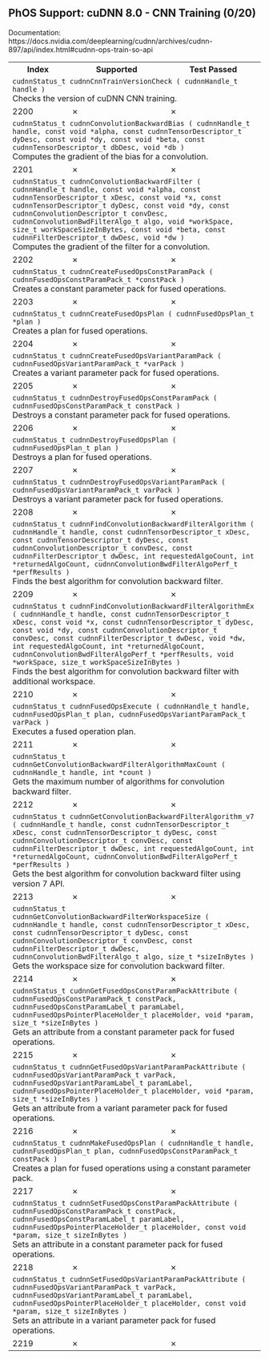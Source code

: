 <h2>PhOS Support: cuDNN 8.0 - CNN Training (0/20)</h2>

<p>
Documentation: https://docs.nvidia.com/deeplearning/cudnn/archives/cudnn-897/api/index.html#cudnn-ops-train-so-api

<table>
<tr>
<th>Index</th>
<th>Supported</th>
<th>Test Passed</th>
</tr>

<tr>
<td colspan=3>
<code>cudnnStatus_t cudnnCnnTrainVersionCheck ( cudnnHandle_t handle )</code><br>
Checks the version of cuDNN CNN training.
</td>
</tr>
<tr>
<td>2200</td>
<td>✗</td>
<td>✗</td>
</tr>

<tr>
<td colspan=3>
<code>cudnnStatus_t cudnnConvolutionBackwardBias ( cudnnHandle_t handle, const void *alpha, const cudnnTensorDescriptor_t dyDesc, const void *dy, const void *beta, const cudnnTensorDescriptor_t dbDesc, void *db )</code><br>
Computes the gradient of the bias for a convolution.
</td>
</tr>
<tr>
<td>2201</td>
<td>✗</td>
<td>✗</td>
</tr>

<tr>
<td colspan=3>
<code>cudnnStatus_t cudnnConvolutionBackwardFilter ( cudnnHandle_t handle, const void *alpha, const cudnnTensorDescriptor_t xDesc, const void *x, const cudnnTensorDescriptor_t dyDesc, const void *dy, const cudnnConvolutionDescriptor_t convDesc, cudnnConvolutionBwdFilterAlgo_t algo, void *workSpace, size_t workSpaceSizeInBytes, const void *beta, const cudnnFilterDescriptor_t dwDesc, void *dw )</code><br>
Computes the gradient of the filter for a convolution.
</td>
</tr>
<tr>
<td>2202</td>
<td>✗</td>
<td>✗</td>
</tr>

<tr>
<td colspan=3>
<code>cudnnStatus_t cudnnCreateFusedOpsConstParamPack ( cudnnFusedOpsConstParamPack_t *constPack )</code><br>
Creates a constant parameter pack for fused operations.
</td>
</tr>
<tr>
<td>2203</td>
<td>✗</td>
<td>✗</td>
</tr>

<tr>
<td colspan=3>
<code>cudnnStatus_t cudnnCreateFusedOpsPlan ( cudnnFusedOpsPlan_t *plan )</code><br>
Creates a plan for fused operations.
</td>
</tr>
<tr>
<td>2204</td>
<td>✗</td>
<td>✗</td>
</tr>

<tr>
<td colspan=3>
<code>cudnnStatus_t cudnnCreateFusedOpsVariantParamPack ( cudnnFusedOpsVariantParamPack_t *varPack )</code><br>
Creates a variant parameter pack for fused operations.
</td>
</tr>
<tr>
<td>2205</td>
<td>✗</td>
<td>✗</td>
</tr>

<tr>
<td colspan=3>
<code>cudnnStatus_t cudnnDestroyFusedOpsConstParamPack ( cudnnFusedOpsConstParamPack_t constPack )</code><br>
Destroys a constant parameter pack for fused operations.
</td>
</tr>
<tr>
<td>2206</td>
<td>✗</td>
<td>✗</td>
</tr>

<tr>
<td colspan=3>
<code>cudnnStatus_t cudnnDestroyFusedOpsPlan ( cudnnFusedOpsPlan_t plan )</code><br>
Destroys a plan for fused operations.
</td>
</tr>
<tr>
<td>2207</td>
<td>✗</td>
<td>✗</td>
</tr>

<tr>
<td colspan=3>
<code>cudnnStatus_t cudnnDestroyFusedOpsVariantParamPack ( cudnnFusedOpsVariantParamPack_t varPack )</code><br>
Destroys a variant parameter pack for fused operations.
</td>
</tr>
<tr>
<td>2208</td>
<td>✗</td>
<td>✗</td>
</tr>

<tr>
<td colspan=3>
<code>cudnnStatus_t cudnnFindConvolutionBackwardFilterAlgorithm ( cudnnHandle_t handle, const cudnnTensorDescriptor_t xDesc, const cudnnTensorDescriptor_t dyDesc, const cudnnConvolutionDescriptor_t convDesc, const cudnnFilterDescriptor_t dwDesc, int requestedAlgoCount, int *returnedAlgoCount, cudnnConvolutionBwdFilterAlgoPerf_t *perfResults )</code><br>
Finds the best algorithm for convolution backward filter.
</td>
</tr>
<tr>
<td>2209</td>
<td>✗</td>
<td>✗</td>
</tr>

<tr>
<td colspan=3>
<code>cudnnStatus_t cudnnFindConvolutionBackwardFilterAlgorithmEx ( cudnnHandle_t handle, const cudnnTensorDescriptor_t xDesc, const void *x, const cudnnTensorDescriptor_t dyDesc, const void *dy, const cudnnConvolutionDescriptor_t convDesc, const cudnnFilterDescriptor_t dwDesc, void *dw, int requestedAlgoCount, int *returnedAlgoCount, cudnnConvolutionBwdFilterAlgoPerf_t *perfResults, void *workSpace, size_t workSpaceSizeInBytes )</code><br>
Finds the best algorithm for convolution backward filter with additional workspace.
</td>
</tr>
<tr>
<td>2210</td>
<td>✗</td>
<td>✗</td>
</tr>

<tr>
<td colspan=3>
<code>cudnnStatus_t cudnnFusedOpsExecute ( cudnnHandle_t handle, cudnnFusedOpsPlan_t plan, cudnnFusedOpsVariantParamPack_t varPack )</code><br>
Executes a fused operation plan.
</td>
</tr>
<tr>
<td>2211</td>
<td>✗</td>
<td>✗</td>
</tr>

<tr>
<td colspan=3>
<code>cudnnStatus_t cudnnGetConvolutionBackwardFilterAlgorithmMaxCount ( cudnnHandle_t handle, int *count )</code><br>
Gets the maximum number of algorithms for convolution backward filter.
</td>
</tr>
<tr>
<td>2212</td>
<td>✗</td>
<td>✗</td>
</tr>

<tr>
<td colspan=3>
<code>cudnnStatus_t cudnnGetConvolutionBackwardFilterAlgorithm_v7 ( cudnnHandle_t handle, const cudnnTensorDescriptor_t xDesc, const cudnnTensorDescriptor_t dyDesc, const cudnnConvolutionDescriptor_t convDesc, const cudnnFilterDescriptor_t dwDesc, int requestedAlgoCount, int *returnedAlgoCount, cudnnConvolutionBwdFilterAlgoPerf_t *perfResults )</code><br>
Gets the best algorithm for convolution backward filter using version 7 API.
</td>
</tr>
<tr>
<td>2213</td>
<td>✗</td>
<td>✗</td>
</tr>

<tr>
<td colspan=3>
<code>cudnnStatus_t cudnnGetConvolutionBackwardFilterWorkspaceSize ( cudnnHandle_t handle, const cudnnTensorDescriptor_t xDesc, const cudnnTensorDescriptor_t dyDesc, const cudnnConvolutionDescriptor_t convDesc, const cudnnFilterDescriptor_t dwDesc, cudnnConvolutionBwdFilterAlgo_t algo, size_t *sizeInBytes )</code><br>
Gets the workspace size for convolution backward filter.
</td>
</tr>
<tr>
<td>2214</td>
<td>✗</td>
<td>✗</td>
</tr>

<tr>
<td colspan=3>
<code>cudnnStatus_t cudnnGetFusedOpsConstParamPackAttribute ( cudnnFusedOpsConstParamPack_t constPack, cudnnFusedOpsConstParamLabel_t paramLabel, cudnnFusedOpsPointerPlaceHolder_t placeHolder, void *param, size_t *sizeInBytes )</code><br>
Gets an attribute from a constant parameter pack for fused operations.
</td>
</tr>
<tr>
<td>2215</td>
<td>✗</td>
<td>✗</td>
</tr>

<tr>
<td colspan=3>
<code>cudnnStatus_t cudnnGetFusedOpsVariantParamPackAttribute ( cudnnFusedOpsVariantParamPack_t varPack, cudnnFusedOpsVariantParamLabel_t paramLabel, cudnnFusedOpsPointerPlaceHolder_t placeHolder, void *param, size_t *sizeInBytes )</code><br>
Gets an attribute from a variant parameter pack for fused operations.
</td>
</tr>
<tr>
<td>2216</td>
<td>✗</td>
<td>✗</td>
</tr>

<tr>
<td colspan=3>
<code>cudnnStatus_t cudnnMakeFusedOpsPlan ( cudnnHandle_t handle, cudnnFusedOpsPlan_t plan, cudnnFusedOpsConstParamPack_t constPack )</code><br>
Creates a plan for fused operations using a constant parameter pack.
</td>
</tr>
<tr>
<td>2217</td>
<td>✗</td>
<td>✗</td>
</tr>

<tr>
<td colspan=3>
<code>cudnnStatus_t cudnnSetFusedOpsConstParamPackAttribute ( cudnnFusedOpsConstParamPack_t constPack, cudnnFusedOpsConstParamLabel_t paramLabel, cudnnFusedOpsPointerPlaceHolder_t placeHolder, const void *param, size_t sizeInBytes )</code><br>
Sets an attribute in a constant parameter pack for fused operations.
</td>
</tr>
<tr>
<td>2218</td>
<td>✗</td>
<td>✗</td>
</tr>

<tr>
<td colspan=3>
<code>cudnnStatus_t cudnnSetFusedOpsVariantParamPackAttribute ( cudnnFusedOpsVariantParamPack_t varPack, cudnnFusedOpsVariantParamLabel_t paramLabel, cudnnFusedOpsPointerPlaceHolder_t placeHolder, const void *param, size_t sizeInBytes )</code><br>
Sets an attribute in a variant parameter pack for fused operations.
</td>
</tr>
<tr>
<td>2219</td>
<td>✗</td>
<td>✗</td>
</tr>

</table>
